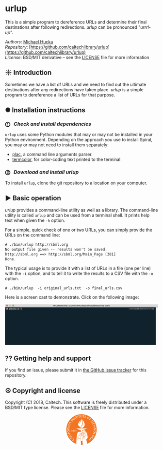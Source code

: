 urlup
=====

This is a simple program to dereference URLs and determine their final destinations after following redirections.  _urlup_ can be pronounced "_urrrl-up_".

*Authors*:      [Michael Hucka](http://github.com/mhucka)<br>
*Repository*:   [https://github.com/caltechlibrary/urlup](https://github.com/caltechlibrary/urlup)<br>
*License*:      BSD/MIT derivative &ndash; see the [LICENSE](LICENSE) file for more information

☀ Introduction
-----------------------------

Sometimes we have a list of URLs and we need to find out the ultimate destinations after any redirections have taken place. _urlup_ is a simple program to dereference a list of URLs for that purpose.

✺ Installation instructions
---------------------------

### ⓵&nbsp;&nbsp; _Check and install dependencies_

`urlup` uses some Python modules that may or may not be installed in your Python environment.  Depending on the approach you use to install Spiral, you may or may not need to install them separately:

* [plac](https://pypi.python.org/pypi/plac), a command line arguments parser.
* [termcolor](https://pypi.python.org/pypi/termcolor), for color-coding text printed to the terminal

### ⓶&nbsp;&nbsp; _Download and install urlup_

To install `urlup`, clone the git repository to a location on your computer.

▶︎ Basic operation
------------------

_urlup_ provides a command-line utility as well as a library.  The command-line utility is called `urlup` and can be used from a terminal shell.  It prints help text when given the `-h` option.

For a simple, quick check of one or two URLs, you can simply provide the URLs on the command line:

```
# ./bin/urlup http://sbml.org
No output file given -- results won't be saved.
http://sbml.org ==> http://sbml.org/Main_Page [301]
Done.
```

The typical usage is to provide it with a list of URLs in a file (one per line) with the `-i` option, and to tell it to write the results to a CSV file with the `-o` option.

```
# ./bin/urlup  -i original_urls.txt  -o final_urls.csv
```

Here is a screen cast to demonstrate. Click on the following image:

[![demo](.graphics/urlup-asciinema.png)](https://asciinema.org/a/Q90dPtCEO3D1iQvYVaSvqoecW?autoplay=1)


⁇ Getting help and support
--------------------------

If you find an issue, please submit it in [the GitHub issue tracker](https://github.com/caltechlibrary/urlup/issues) for this repository.


☮︎ Copyright and license
---------------------

Copyright (C) 2018, Caltech.  This software is freely distributed under a BSD/MIT type license.  Please see the [LICENSE](LICENSE) file for more information.
    
<div align="center">
  <a href="https://www.caltech.edu">
    <img width="100" height="100" src=".graphics/caltech-round.svg">
  </a>
</div>

